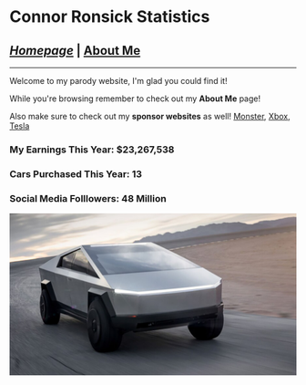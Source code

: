 # Connor Ronsick Statistics

## [_Homepage_](/README.md) | [About Me](/final.md)
***
Welcome to my parody website, I'm glad you could find it!

While you're browsing remember to check out my **About Me** page!

Also make sure to check out my **sponsor websites** as well!
[Monster](https://www.monsterenergy.com), [Xbox](www.xbox.com), [Tesla](www.tesla.com)

### My Earnings This Year: $23,267,538
### Cars Purchased This Year: 13
### Social Media Folllowers: 48 Million

![tesla_truck](/truck.jpg)
